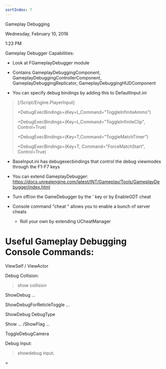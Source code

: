 ```yaml
---
sortIndex: 7
---
```


Gameplay Debugging

Wednesday, February 10, 2016

1:23 PM

Gameplay Debugger Capabilities:

- Look at FGameplayDebugger module

- Contains GameplayDebuggingComponent, GameplayDebuggingControllerComponent, GameplayDebuggingReplicator, GameplayDebuggingHUDComponent

- You can specify debug bindings by adding this to DefaultInput.ini

> \[/Script/Engine.PlayerInput]
>
> \+DebugExecBindings=(Key=L,Command="ToggleInfiniteAmmo")
>
> \+DebugExecBindings=(Key=L,Command="ToggleInfiniteClip", Control=True)
>
> \+DebugExecBindings=(Key=T,Command="ToggleMatchTimer")
>
> \+DebugExecBindings=(Key=T, Command="ForceMatchStart", Control=True)

- BaseInput.ini has debugexecbindings that control the debug viewmodes through the F1-F7 keys

- You can extend GameplayDebugger: <https://docs.unrealengine.com/latest/INT/Gameplay/Tools/GameplayDebugger/index.html>

- Turn off/on the GameDebugger by the ' key or by EnableGDT cheat

- Console command "cheat " allows you to enable a bunch of server cheats

  - Roll your own by extending UCheatManager

# Useful Gameplay Debugging Console Commands:

ViewSelf / ViewActor

Debug Collision:

> show collision

ShowDebug …

ShowDebugForReticleToggle …

ShowDebug DebugType

Show … /ShowFlag …

ToggleDebugCamera

Debug Input:

> showdebug input.

=
